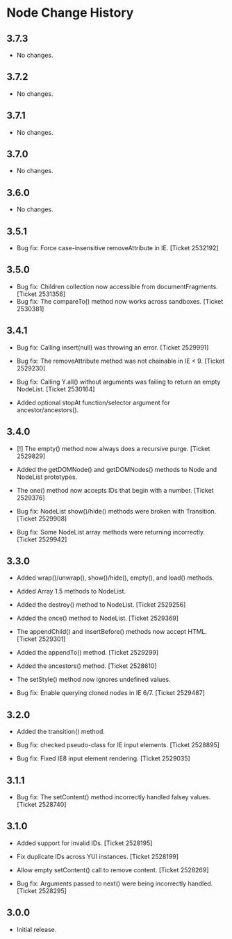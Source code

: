 Node Change History
===================

3.7.3
-----

* No changes.

3.7.2
-----

* No changes.

3.7.1
-----

* No changes.

3.7.0
-----

* No changes.

3.6.0
-----
  * No changes.

3.5.1
-----
  * Bug fix: Force case-insensitive removeAttribute in IE. [Ticket 2532192]

3.5.0
-----

  * Bug fix: Children collection now accessible from documentFragments. [Ticket 2531356]
  * Bug fix: The compareTo() method now works across sandboxes. [Ticket 2530381]


3.4.1
-----

  * Bug fix: Calling insert(null) was throwing an error. [Ticket 2529991]

  * Bug fix: The removeAttribute method was not chainable in IE < 9.
    [Ticket 2529230]

  * Bug fix: Calling Y.all() without arguments was failing to return an empty
    NodeList. [Ticket 2530164]

  * Added optional stopAt function/selector argument for ancestor/ancestors().


3.4.0
-----

  * [!] The empty() method now always does a recursive purge. [Ticket 2529829]

  * Added the getDOMNode() and getDOMNodes() methods to Node and NodeList
    prototypes.

  * The one() method now accepts IDs that begin with a number. [Ticket 2529376]

  * Bug fix: NodeList show()/hide() methods were broken with Transition.
    [Ticket 2529908]

  * Bug fix: Some NodeList array methods were returning incorrectly.
    [Ticket 2529942]


3.3.0
-----

  * Added wrap()/unwrap(), show()/hide(), empty(), and load() methods.

  * Added Array 1.5 methods to NodeList.

  * Added the destroy() method to NodeList. [Ticket 2529256]

  * Added the once() method to NodeList. [Ticket 2529369]

  * The appendChild() and insertBefore() methods now accept HTML.
    [Ticket 2529301]

  * Added the appendTo() method. [Ticket 2529299]

  * Added the ancestors() method. [Ticket 2528610]

  * The setStyle() method now ignores undefined values.

  * Bug fix: Enable querying cloned nodes in IE 6/7. [Ticket 2529487]


3.2.0
-----

  * Added the transition() method.

  * Bug fix: checked pseudo-class for IE input elements. [Ticket 2528895]

  * Bug fix: Fixed IE8 input element rendering. [Ticket 2529035]


3.1.1
-----

  * Bug fix: The setContent() method incorrectly handled falsey values.
    [Ticket 2528740]


3.1.0
-----

  * Added support for invalid IDs. [Ticket 2528195]

  * Fix duplicate IDs across YUI instances. [Ticket 2528199]

  * Allow empty setContent() call to remove content. [Ticket 2528269]

  * Bug fix: Arguments passed to next() were being incorrectly handled.
    [Ticket 2528295]


3.0.0
-----

  * Initial release.
